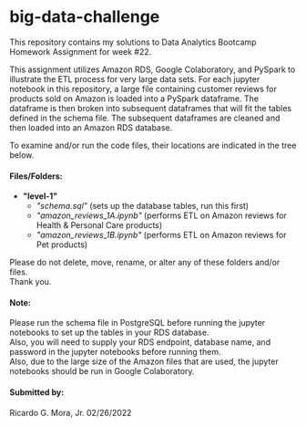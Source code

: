 # big-data-challenge 

This repository contains my solutions to Data Analytics Bootcamp Homework Assignment for week #22.<br>

This assignment utilizes Amazon RDS, Google Colaboratory, and PySpark to illustrate the ETL process for very large data sets.
For each jupyter notebook in this repository, a large file containing customer reviews for products sold on Amazon is loaded into a PySpark dataframe.
The dataframe is then broken into subsequent dataframes that will fit the tables defined in the schema file.
The subsequent dataframes are cleaned and then loaded into an Amazon RDS database.<br>

To examine and/or run the code files, their locations are indicated in the tree below.

#### Files/Folders:

+ **"level-1"** <br>
	- *"schema.sql"* (sets up the database tables, run this first) <br>
	- *"amazon_reviews_1A.ipynb"* (performs ETL on Amazon reviews for Health & Personal Care products) <br>
	- *"amazon_reviews_1B.ipynb"* (performs ETL on Amazon reviews for Pet products) <br>
	
Please do not delete, move, rename, or alter any of these folders and/or files. <br>
Thank you. <br>

#### Note: <br>

Please run the schema file in PostgreSQL before running the jupyter notebooks to set up the tables in your RDS database. <br>
Also, you will need to supply your RDS endpoint, database name, and password in the jupyter notebooks before running them. <br>
Also, due to the large size of the Amazon files that are used, the jupyter notebooks should be run in Google Colaboratory. <br>

#### Submitted by: <br>
 Ricardo G. Mora, Jr.  02/26/2022
 
